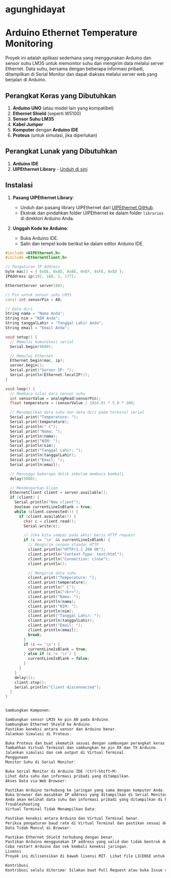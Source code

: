 # agunghidayat
# Arduino Ethernet Temperature Monitoring

Proyek ini adalah aplikasi sederhana yang menggunakan Arduino dan sensor suhu LM35 untuk memonitor suhu dan mengirim data melalui server Ethernet. Data suhu, bersama dengan beberapa informasi pribadi, ditampilkan di Serial Monitor dan dapat diakses melalui server web yang berjalan di Arduino.

## Perangkat Keras yang Dibutuhkan

1. **Arduino UNO** (atau model lain yang kompatibel)
2. **Ethernet Shield** (seperti W5100)
3. **Sensor Suhu LM35**
4. **Kabel Jumper**
5. **Komputer** dengan **Arduino IDE**
6. **Proteus** (untuk simulasi, jika diperlukan)

## Perangkat Lunak yang Dibutuhkan

1. **Arduino IDE**
2. **UIPEthernet Library** - [Unduh di sini](https://github.com/UIPEthernet/UIPEthernet)

## Instalasi

1. **Pasang UIPEthernet Library**:
   - Unduh dan pasang library UIPEthernet dari [UIPEthernet GitHub](https://github.com/UIPEthernet/UIPEthernet).
   - Ekstrak dan pindahkan folder UIPEthernet ke dalam folder `libraries` di direktori Arduino Anda.

2. **Unggah Kode ke Arduino**:
   - Buka Arduino IDE.
   - Salin dan tempel kode berikut ke dalam editor Arduino IDE.

```cpp
#include <UIPEthernet.h>
#include <EthernetClient.h>

// Pengaturan IP Address
byte mac[] = { 0xDE, 0xAD, 0xBE, 0xEF, 0xFE, 0xED };
IPAddress ip(192, 168, 1, 177);

EthernetServer server(80);

// Pin untuk sensor suhu LM35
const int sensorPin = A0;

// Data diri
String nama = "Nama Anda";
String nim = "NIM Anda";
String tanggalLahir = "Tanggal Lahir Anda";
String email = "Email Anda";

void setup() {
  // Memulai komunikasi serial
  Serial.begin(9600);

  // Memulai Ethernet
  Ethernet.begin(mac, ip);
  server.begin();
  Serial.print("Server IP: ");
  Serial.println(Ethernet.localIP());
}

void loop() {
  // Membaca nilai dari sensor suhu
  int sensorValue = analogRead(sensorPin);
  float temperature = (sensorValue / 1024.0) * 5.0 * 100;

  // Menampilkan data suhu dan data diri pada terminal serial
  Serial.print("Temperature: ");
  Serial.print(temperature);
  Serial.println(" C");
  Serial.print("Nama: ");
  Serial.println(nama);
  Serial.print("NIM: ");
  Serial.println(nim);
  Serial.print("Tanggal Lahir: ");
  Serial.println(tanggalLahir);
  Serial.print("Email: ");
  Serial.println(email);

  // Menunggu beberapa detik sebelum membaca kembali
  delay(5000);

  // Mendengarkan klien
  EthernetClient client = server.available();
  if (client) {
    Serial.println("New client");
    boolean currentLineIsBlank = true;
    while (client.connected()) {
      if (client.available()) {
        char c = client.read();
        Serial.write(c);

        // Jika kita sampai pada akhir baris HTTP request
        if (c == '\n' && currentLineIsBlank) {
          // Mengirim respon standar HTTP
          client.println("HTTP/1.1 200 OK");
          client.println("Content-Type: text/html");
          client.println("Connection: close");
          client.println();

          // Mengirim data suhu
          client.print("Temperature: ");
          client.print(temperature);
          client.println(" C");
          client.println("<br>");
          client.print("Nama: ");
          client.println(nama);
          client.print("NIM: ");
          client.println(nim);
          client.print("Tanggal Lahir: ");
          client.println(tanggalLahir);
          client.print("Email: ");
          client.println(email);
          break;
        }
        if (c == '\n') {
          currentLineIsBlank = true;
        } else if (c != '\r') {
          currentLineIsBlank = false;
        }
      }
    }
    delay(1);
    client.stop();
    Serial.println("Client disconnected");
  }
}


Sambungkan Komponen:

Sambungkan sensor LM35 ke pin A0 pada Arduino.
Sambungkan Ethernet Shield ke Arduino.
Pastikan koneksi antara sensor dan Arduino benar.
Jalankan Simulasi di Proteus:

Buka Proteus dan buat skematik sesuai dengan sambungan perangkat keras.
Tambahkan Virtual Terminal dan sambungkan ke pin RX dan TX Arduino.
Jalankan simulasi dan cek output di Virtual Terminal.
Penggunaan
Monitor Suhu di Serial Monitor:

Buka Serial Monitor di Arduino IDE (Ctrl+Shift+M).
Lihat data suhu dan informasi pribadi yang ditampilkan.
Akses Data via Web Browser:

Pastikan Arduino terhubung ke jaringan yang sama dengan komputer Anda.
Buka browser dan masukkan IP address yang ditampilkan di Serial Monitor.
Anda akan melihat data suhu dan informasi pribadi yang ditampilkan di halaman web.
Troubleshooting
Virtual Terminal Tidak Menampilkan Data:

Pastikan koneksi antara Arduino dan Virtual Terminal benar.
Periksa pengaturan baud rate di Virtual Terminal dan pastikan sesuai dengan pengaturan di kode (Serial.begin(9600);).
Data Tidak Muncul di Browser:

Pastikan Ethernet Shield terhubung dengan benar.
Pastikan Arduino menggunakan IP address yang valid dan tidak bentrok dengan perangkat lain di jaringan.
Coba restart Arduino dan cek kembali koneksi jaringan.
Lisensi
Proyek ini dilisensikan di bawah lisensi MIT. Lihat file LICENSE untuk informasi lebih lanjut.

Kontribusi
Kontribusi selalu diterima! Silakan buat Pull Request atau buka Issue untuk mengajukan perbaikan atau fitur baru.
